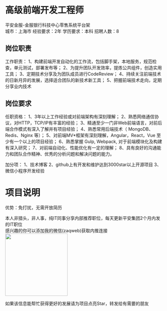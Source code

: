 # 高级前端开发工程师
平安金服-金服银行科技中心零售系统平台架  
城市：上海市 经验要求：2年 学历要求：本科  招聘人数：8

## 岗位职责
工作职责：
 1、构建前端开发自动化的工作流，包括脚手架，本地服务，规范检查，单元测试，部署发布等；
 2、为提升团队开发效率，提炼公共组件，创造实用工具；
 3、定期技术分享及为团队成员进行CodeReview；
 4、持续关注前端技术的日新月异的发展，选择适合团队的新技术新工具；
 5、把握前端技术走向，定期分享业内技术

## 岗位要求
任职资格：
 1、3年以上工作经验或对前端架构有深刻理解；
 2、熟悉网络通信协议，对HTTP，TCP/IP有丰富的经验；
 3、精通至少一门非Web前端语言，对前后端合作模式有深入了解并有项目经验； 
 4、熟悉常用后端技术（ MongoDB、Redis、Nginx 等）；
 5、对前端MV*框架有深刻理解，Angular，React，Vue 至少有一个以上的项目经验；
 6、熟悉掌握 Gulp, Webpack, 对于前端模块化及构建有深入研究；
 7、对前端自动化、性能优化有一定的理解；
 8、具有良好的沟通能力和团队合作精神、优秀的分析问题和解决问题的能力。
 
 加分项：
 1、技术博客
 2、github上有开发和维护达到3000star以上开源项目
 3、微信小程序开发经验

# 项目说明

优势：免打扰，无需开放简历

本人非猎头，非人事，纯IT同事分享内部推荐职位，每天更新平安集团2个月内发的IT职位  
感兴趣的你可以添加我的微信(zaqweb)获取内推连接  
<img src="https://github.com/zaqweb/PA-IT-JOBS/blob/master/WechatICode.jpeg"  height="200" width="200">

如果该信息能帮忙获得更好的发展请为项目点亮Star，转发给有需要的朋友




